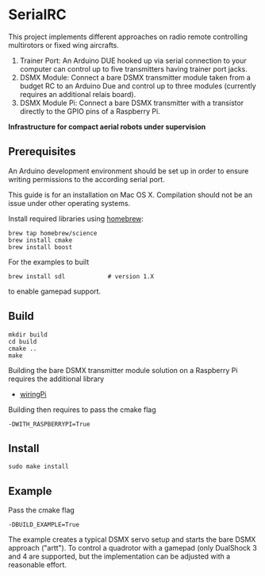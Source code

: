 # SerialRC

This project implements different approaches on radio remote controlling multirotors or fixed wing aircrafts.

1. Trainer Port: An Arduino DUE hooked up via serial connection to your computer can control up to five transmitters having trainer port jacks.
1. DSMX Module: Connect a bare DSMX transmitter module taken from a budget RC to an Arduino Due and control up to three modules (currently requires an additional relais board).
1. DSMX Module Pi: Connect a bare DSMX transmitter with a transistor directly to the GPIO pins of a Raspberry Pi.

**Infrastructure for compact aerial robots under supervision**

## Prerequisites

An Arduino development environment should be set up in order to ensure writing permissions to the according serial port.

This guide is for an installation on Mac OS X. Compilation should not be an issue under other operating systems.

Install required libraries using [homebrew](http://brew.sh):

    brew tap homebrew/science
	brew install cmake
	brew install boost

For the examples to built
    
    brew install sdl            # version 1.X
    
to enable gamepad support.

## Build

    mkdir build
    cd build
    cmake ..
    make
    
Building the bare DSMX transmitter module solution on a Raspberry Pi requires the additional library

* [wiringPi](https://projects.drogon.net/raspberry-pi/wiringpi/download-and-install/)

Building then requires to pass the cmake flag

    -DWITH_RASPBERRYPI=True

## Install

    sudo make install

## Example

Pass the cmake flag

    -DBUILD_EXAMPLE=True
    
The example creates a typical DSMX servo setup and starts the bare DSMX approach ("artt").
To control a quadrotor with a gamepad (only DualShock 3 and 4 are supported, but the implementation can be adjusted with a reasonable effort.
